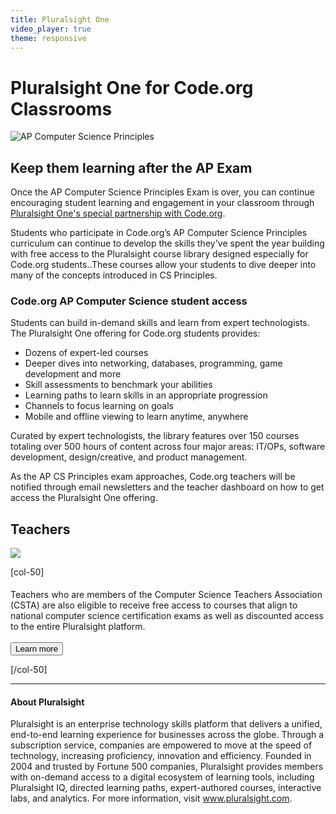 ```yaml
---
title: Pluralsight One
video_player: true
theme: responsive
---
```

# Pluralsight One for Code.org Classrooms
![AP Computer Science Principles](/images/fit-700/2018-hoc-334-rs.jpg)
## Keep them learning after the AP Exam
Once the AP Computer Science Principles Exam is over, you can continue encouraging student learning and engagement in your classroom through [Pluralsight One's special partnership with Code.org](https://www.pluralsightone.org/product/education).  

Students who participate in Code.org’s AP Computer Science Principles curriculum can continue to develop the skills they've spent the year building with free access to the Pluralsight course library designed especially for Code.org students..These courses allow your students to dive deeper into many of the concepts introduced in CS Principles. <br>

### **Code.org AP Computer Science student access**<br>
Students can build in-demand skills and learn from expert technologists. The Pluralsight One offering for Code.org students provides:
* Dozens of expert-led courses<br>
* Deeper dives into networking, databases, programming, game development and more<br>
* Skill assessments to benchmark your abilities<br>
* Learning paths to learn skills in an appropriate progression<br>
* Channels to focus learning on goals 
* Mobile and offline viewing to learn anytime, anywhere<br> 

Curated by expert technologists, the library features over 150 courses totaling over 500 hours of content across four major areas: IT/OPs, software development, design/creative, and product management.
<Br>

As the AP CS Principles exam approaches, Code.org teachers will be notified through email newsletters and the teacher dashboard on how to get access the Pluralsight One offering. 


## Teachers
<div class="col-50" style="padding-right: 0px;">
<img src="/images/fit-450/2018-hoc-305.jpg">
</div>

[col-50]

<div class="teachers-callout-box" style="padding-top: 5px;">
Teachers who are members of the Computer Science Teachers Association (CSTA) are also eligible to receive free access to courses that align to national computer science certification exams as well as discounted access to the entire Pluralsight platform.
  <br>
  <br>
  <a href="https://www.pluralsightone.org/product/education"><button class="learn-more" style="position: relative">Learn more</button></a>
</div>

[/col-50]

<div style="clear:both"></div>



***
#### About Pluralsight

Pluralsight is an enterprise technology skills platform that delivers a unified, end-to-end learning experience for businesses across the globe. Through a subscription service, companies are empowered to move at the speed of technology, increasing proficiency, innovation and efficiency. Founded in 2004 and trusted by Fortune 500 companies, Pluralsight provides members with on-demand access to a digital ecosystem of learning tools, including Pluralsight IQ, directed learning paths, expert-authored courses, interactive labs, and analytics. For more information, visit www.pluralsight.com.
